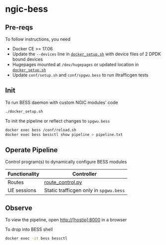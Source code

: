 # ngic-bess

## Pre-reqs

To follow instructions, you need

* Docker CE >= 17.06
* Update the `--devices` line in [`docker_setup.sh`](docker_setup.sh) with device files of 2 DPDK bound devices
* Hugepages mounted at `/dev/hugepages` or updated location in [`docker_setup.sh`](docker_setup.sh)
* Update `conf/setup.sh` and `conf/spgwu.bess` to run iltrafficgen tests

## Init

To run BESS daemon with custom NGIC modules' code

```bash
./docker_setup.sh
```

To init the pipeline or reflect changes to `spgwu.bess`

```bash
docker exec bess /conf/reload.sh
docker exec bess bessctl show pipeline > pipeline.txt
```

## Operate Pipeline

Control program(s) to dynamically configure BESS modules

| Functionality | Controller |
|---------------|------------|
| Routes | [route_control.py](conf/route_control.py) |
| UE sessions | Static trafficgen only in `spgwu.bess` |

## Observe

To view the pipeline, open [http://[hostip]:8000](http://[hostip]:8000)
in a browser

To drop into BESS shell

```bash
docker exec -it bess bessctl
```
